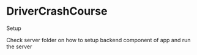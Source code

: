 # DriverCrashCourse

Setup

Check server folder on how to setup backend component of app and run the server




